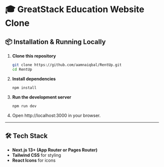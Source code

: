 # 🎓 GreatStack Education Website Clone

## 📦 Installation & Running Locally

1. **Clone this repository**

   ```bash
   git clone https://github.com/aamnaiqbal/RentUp.git
   cd RentUp
   ```

2. **Install dependencies**

   ```bash
   npm install
   ```

3. **Run the development server**

   ```bash
   npm run dev
   ```

4. Open http://localhost:3000 in your browser.

---

## 🛠️ Tech Stack

- **Next.js 13+ (App Router or Pages Router)**
- **Tailwind CSS** for styling
- **React Icons** for icons

